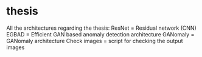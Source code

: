 # thesis
All the architectures regarding the thesis:
ResNet = Residual network (CNN)
EGBAD = Efficient GAN based anomaly detection architecture
GANomaly = GANomaly architecture
Check images = script for checking the output images
